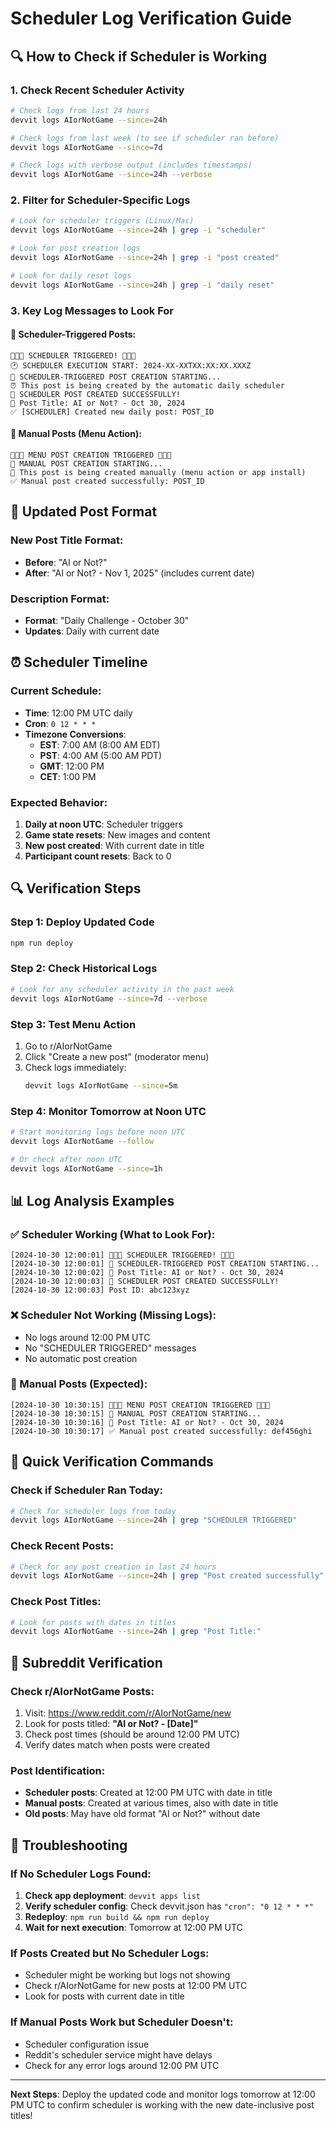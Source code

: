 # Scheduler Log Verification Guide

## 🔍 How to Check if Scheduler is Working

### **1. Check Recent Scheduler Activity**

```bash
# Check logs from last 24 hours
devvit logs AIorNotGame --since=24h

# Check logs from last week (to see if scheduler ran before)
devvit logs AIorNotGame --since=7d

# Check logs with verbose output (includes timestamps)
devvit logs AIorNotGame --since=24h --verbose
```

### **2. Filter for Scheduler-Specific Logs**

```bash
# Look for scheduler triggers (Linux/Mac)
devvit logs AIorNotGame --since=24h | grep -i "scheduler"

# Look for post creation logs
devvit logs AIorNotGame --since=24h | grep -i "post created"

# Look for daily reset logs
devvit logs AIorNotGame --since=24h | grep -i "daily reset"
```

### **3. Key Log Messages to Look For**

#### **🤖 Scheduler-Triggered Posts:**
```
🚨🚨🚨 SCHEDULER TRIGGERED! 🚨🚨🚨
🕐 SCHEDULER EXECUTION START: 2024-XX-XXTXX:XX:XX.XXXZ
🤖 SCHEDULER-TRIGGERED POST CREATION STARTING...
⏰ This post is being created by the automatic daily scheduler
🎉 SCHEDULER POST CREATED SUCCESSFULLY!
📅 Post Title: AI or Not? - Oct 30, 2024
✅ [SCHEDULER] Created new daily post: POST_ID
```

#### **👤 Manual Posts (Menu Action):**
```
🚨🚨🚨 MENU POST CREATION TRIGGERED 🚨🚨🚨
👤 MANUAL POST CREATION STARTING...
🔧 This post is being created manually (menu action or app install)
✅ Manual post created successfully: POST_ID
```

## 📅 Updated Post Format

### **New Post Title Format:**
- **Before**: "AI or Not?"
- **After**: "AI or Not? - Nov 1, 2025" (includes current date)

### **Description Format:**
- **Format**: "Daily Challenge - October 30"
- **Updates**: Daily with current date

## ⏰ Scheduler Timeline

### **Current Schedule:**
- **Time**: 12:00 PM UTC daily
- **Cron**: `0 12 * * *`
- **Timezone Conversions**:
  - **EST**: 7:00 AM (8:00 AM EDT)
  - **PST**: 4:00 AM (5:00 AM PDT)
  - **GMT**: 12:00 PM
  - **CET**: 1:00 PM

### **Expected Behavior:**
1. **Daily at noon UTC**: Scheduler triggers
2. **Game state resets**: New images and content
3. **New post created**: With current date in title
4. **Participant count resets**: Back to 0

## 🔍 Verification Steps

### **Step 1: Deploy Updated Code**
```bash
npm run deploy
```

### **Step 2: Check Historical Logs**
```bash
# Look for any scheduler activity in the past week
devvit logs AIorNotGame --since=7d --verbose
```

### **Step 3: Test Menu Action**
1. Go to r/AIorNotGame
2. Click "Create a new post" (moderator menu)
3. Check logs immediately:
   ```bash
   devvit logs AIorNotGame --since=5m
   ```

### **Step 4: Monitor Tomorrow at Noon UTC**
```bash
# Start monitoring logs before noon UTC
devvit logs AIorNotGame --follow

# Or check after noon UTC
devvit logs AIorNotGame --since=1h
```

## 📊 Log Analysis Examples

### **✅ Scheduler Working (What to Look For):**
```
[2024-10-30 12:00:01] 🚨🚨🚨 SCHEDULER TRIGGERED! 🚨🚨🚨
[2024-10-30 12:00:01] 🤖 SCHEDULER-TRIGGERED POST CREATION STARTING...
[2024-10-30 12:00:02] 📅 Post Title: AI or Not? - Oct 30, 2024
[2024-10-30 12:00:03] 🎉 SCHEDULER POST CREATED SUCCESSFULLY!
[2024-10-30 12:00:03] Post ID: abc123xyz
```

### **❌ Scheduler Not Working (Missing Logs):**
- No logs around 12:00 PM UTC
- No "SCHEDULER TRIGGERED" messages
- No automatic post creation

### **🔧 Manual Posts (Expected):**
```
[2024-10-30 10:30:15] 🚨🚨🚨 MENU POST CREATION TRIGGERED 🚨🚨🚨
[2024-10-30 10:30:15] 👤 MANUAL POST CREATION STARTING...
[2024-10-30 10:30:16] 📅 Post Title: AI or Not? - Oct 30, 2024
[2024-10-30 10:30:17] ✅ Manual post created successfully: def456ghi
```

## 🎯 Quick Verification Commands

### **Check if Scheduler Ran Today:**
```bash
# Check for scheduler logs from today
devvit logs AIorNotGame --since=24h | grep "SCHEDULER TRIGGERED"
```

### **Check Recent Posts:**
```bash
# Check for any post creation in last 24 hours
devvit logs AIorNotGame --since=24h | grep "Post created successfully"
```

### **Check Post Titles:**
```bash
# Look for posts with dates in titles
devvit logs AIorNotGame --since=24h | grep "Post Title:"
```

## 📍 Subreddit Verification

### **Check r/AIorNotGame Posts:**
1. Visit: https://www.reddit.com/r/AIorNotGame/new
2. Look for posts titled: **"AI or Not? - [Date]"**
3. Check post times (should be around 12:00 PM UTC)
4. Verify dates match when posts were created

### **Post Identification:**
- **Scheduler posts**: Created at 12:00 PM UTC with date in title
- **Manual posts**: Created at various times, also with date in title
- **Old posts**: May have old format "AI or Not?" without date

## 🚨 Troubleshooting

### **If No Scheduler Logs Found:**
1. **Check app deployment**: `devvit apps list`
2. **Verify scheduler config**: Check devvit.json has `"cron": "0 12 * * *"`
3. **Redeploy**: `npm run build && npm run deploy`
4. **Wait for next execution**: Tomorrow at 12:00 PM UTC

### **If Posts Created but No Scheduler Logs:**
- Scheduler might be working but logs not showing
- Check r/AIorNotGame for new posts at 12:00 PM UTC
- Look for posts with current date in title

### **If Manual Posts Work but Scheduler Doesn't:**
- Scheduler configuration issue
- Reddit's scheduler service might have delays
- Check for any error logs around 12:00 PM UTC

---

**Next Steps**: Deploy the updated code and monitor logs tomorrow at 12:00 PM UTC to confirm scheduler is working with the new date-inclusive post titles!
